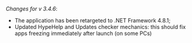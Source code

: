 _Changes for v 3.4.6_:
- The application has been retargeted to .NET Framework 4.8.1;
- Updated HypeHelp and Updates checker mechanics: this should fix apps freezing immediately after launch (on some PCs)
